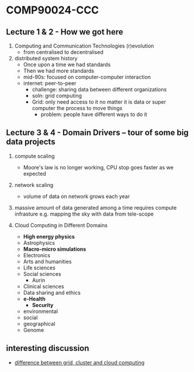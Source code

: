 # COMP90024-CCC

## Lecture 1 & 2 - How we got here
1. Computing and Communication Technologies (r)evolution
    - from centralised to decentralised
2. distributed system history
    - Once upon a time we had standards
    - Then we had more standards
    - mid-90s: focused on computer-computer interaction
    - internet: peer-to-peer
        - challenge: sharing data between different organizations
        - soln: grid computing
        - Grid: only need access to it no matter it is data or super computer the process to move things
            - problem: people have different ways to do it


## Lecture 3 & 4 - Domain Drivers – tour of some big data projects
1. compute scaling
    - Moore's law is no longer working, CPU stop goes faster as we expected
2. network scaling
    - volume of data on network grows each year
3. massive amount of data generated among a time requires compute infrasture
    e.g. mapping the sky with data from tele-scope

5. Cloud Computing in Different Domains
    - **High energy physics**
    - Astrophysics
    - **Macro-micro simulations**
    - Electronics
    - Arts and humanities
    - Life sciences
    - Social sciences
        - Aurin
    - Clinical sciences
    - Data sharing and ethics
    - **e-Health**
        - **Security**
    - environmental
    - social
    - geographical
    - Genome

## interesting discussion
- [difference between grid, cluster and cloud computing](https://canvas.lms.unimelb.edu.au/courses/17514/discussion_topics/139892)
